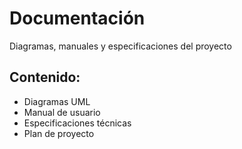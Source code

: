 # Documentación
Diagramas, manuales y especificaciones del proyecto

## Contenido:
- Diagramas UML
- Manual de usuario  
- Especificaciones técnicas
- Plan de proyecto
